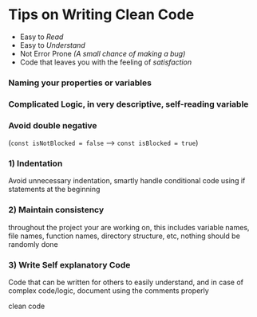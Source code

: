 # Tips on Writing Clean Code
- Easy to _Read_
- Easy to _Understand_
- Not Error Prone _(A small chance of making a bug)_
- Code that leaves you with the feeling of _satisfaction_

### Naming your properties or variables

### Complicated Logic, in very descriptive, self-reading variable

###  Avoid double negative 
(`const isNotBlocked = false` --> `const isBlocked = true`)

### 1) Indentation
Avoid unnecessary indentation, smartly handle conditional code using if statements at the beginning

### 2) Maintain consistency 
throughout the project your are working on, this includes variable names, file names, function names, directory structure, etc, nothing should be randomly done

### 3) Write Self explanatory Code 
Code that can be written for others to easily understand, and in case of complex code/logic, document using the comments properly

clean code
